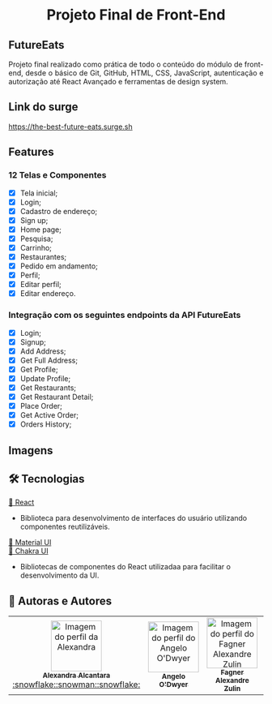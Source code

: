 # <h1 align='center'>Projeto Final de Front-End</h1>

## FutureEats

<p align="justify">Projeto final realizado como prática de todo o conteúdo do módulo de front-end, desde o básico de Git, GitHub, HTML, CSS, JavaScript, autenticação e autorização até React Avançado e ferramentas de design system.</p>

## Link do surge

https://the-best-future-eats.surge.sh

## Features

### 12 Telas e Componentes

- [x] Tela inicial;
- [x] Login;
- [x] Cadastro de endereço;
- [x] Sign up;
- [x] Home page;
- [x] Pesquisa;
- [x] Carrinho;
- [x] Restaurantes;
- [x] Pedido em andamento;
- [x] Perfil;
- [x] Editar perfil;
- [x] Editar endereço.

### Integração com os seguintes endpoints da API FutureEats

- [x] Login;
- [x] Signup;
- [x] Add Address;
- [x] Get Full Address;
- [x] Get Profile;
- [x] Update Profile;
- [x] Get Restaurants;
- [x] Get Restaurant Detail;
- [x] Place Order;
- [x] Get Active Order;
- [x] Orders History;

## Imagens

## 🛠 Tecnologias

<a href="https://pt-br.reactjs.org/">🔗 React</a>

- Biblioteca para desenvolvimento de interfaces do usuário utilizando componentes reutilizáveis.

<a href="https://material-ui.com/">🔗 Material UI</a><br />
<a href="https://chakra-ui.com/">🔗 Chakra UI</a>

- Bibliotecas de componentes do React utilizadaa para facilitar o desenvolvimento da UI.

## 🚀 Autoras e Autores

<table>
  <tr>
    <td align="center"><a href="https://github.com/alexa2me">
    <img src="https://avatars.githubusercontent.com/u/63327969?s=460&v=4" width="100px" alt="Imagem do perfil da Alexandra"/>
    <br />
    <sub><b>Alexandra Alcantara</b></sub><br />:snowflake::snowman::snowflake:</td>     
    <td align="center"><a href="https://github.com/AngeloVSO">
    <img src="https://avatars.githubusercontent.com/u/70985334?v=4" width="100px" alt="Imagem do perfil do
    Angelo O'Dwyer"/>
    <br />
    <sub><b>Angelo O'Dwyer</b></sub><br /></td>
    <td align="center"><a href="https://github.com/fagnerzulin">
    <img src="https://avatars.githubusercontent.com/u/52076737?v=4" width="100px" alt="Imagem do perfil do Fagner Alexandre Zulin"/>
    <br />
    <sub><b>Fagner Alexandre Zulin</b></sub><br /></td>
    <td align="center"><a href="https://github.com/quirinojess">
    <img src="https://avatars.githubusercontent.com/u/77936030?v=4" width="100px" alt="Imagem do perfil da Jéssica Quirino"/>
    <br />
    <sub><b>Jéssica Quirino</b></sub><br /></td>
    <td align="center"><a href="https://github.com/paula-lopes">
    <img src="https://avatars.githubusercontent.com/u/77751963?v=4" width="100px" alt="Imagem do perfil da Paula Lopes"/>
    <br />
    <sub><b>Paula Lopes</b></sub><br /></td>
</table>
